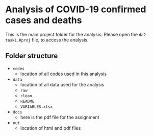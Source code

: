 # Analysis of COVID-19 confirmed cases and deaths

This is the main project folder for the analysis. Please open the  `da2-task1.Rproj` file, to access the analysis.

## Folder structure

- `codes` 
  - location of all codes used in this analysis
- `data`
  - location of all data used for the analysis
  - `raw` 
  - `clean` 
  - `README`
  - `VARIABLES.xlsx`
- `docs`
  - here is the pdf file for the assignment
- `out` 
  - location of html and pdf files